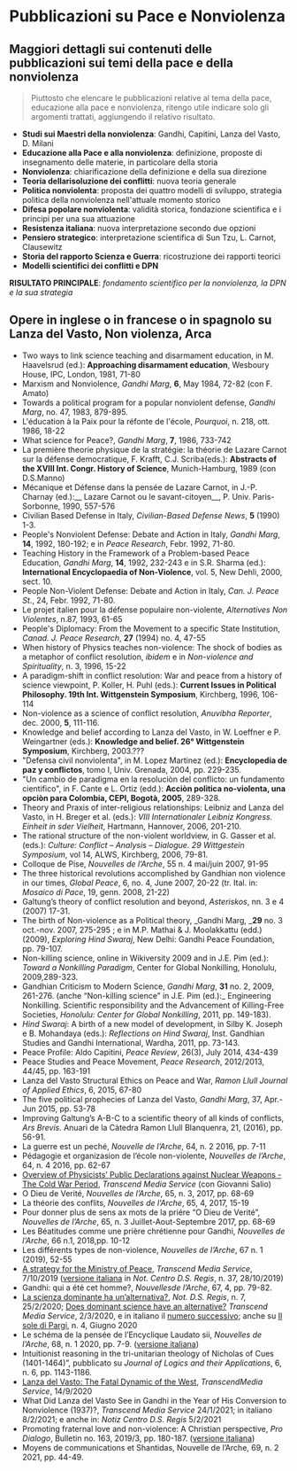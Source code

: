 # Pubblicazioni su Pace e Nonviolenza

## Maggiori dettagli sui contenuti delle pubblicazioni sui temi della pace e della nonviolenza

> Piuttosto che elencare le pubblicazioni relative al tema della pace, educazione alla pace e nonviolenza,
> ritengo utile indicare solo gli argomenti trattati, aggiungendo il relativo risultato.

* __Studi sui Maestri della nonviolenza__: Gandhi, Capitini, Lanza del Vasto, D. Milani
* __Educazione alla Pace e alla nonviolenza__: definizione, proposte di insegnamento delle materie, in particolare della storia
* __Nonviolenza__: chiarificazione della definizione e della sua direzione
* __Teoria dellarisoluzione dei conflitti__: nuova teoria generale
* __Politica nonviolenta__: proposta dei quattro modelli di sviluppo, strategia politica della nonviolenza nell'attuale momento storico
* __Difesa popolare nonviolenta__: validità storica, fondazione scientifica e i principi per una sua attuazione
* __Resistenza italiana__: nuova interpretazione secondo due opzioni
* __Pensiero strategico__: interpretazione scientifica di Sun Tzu, L. Carnot, Clausewitz
* __Storia del rapporto Scienza e Guerra__: ricostruzione dei rapporti teorici
* __Modelli scientifici dei conflitti e DPN__

__RISULTATO PRINCIPALE__: _fondamento scientifico per la nonviolenza, la DPN e la sua strategia_

## Opere in inglese o in francese o in spagnolo su Lanza del Vasto, Non violenza, Arca

* Two ways to link science teaching and disarmament education, in M. Haavelsrud (ed.): __Approaching disarmament education__, Wesboury House, IPC, London, 1981, 71-80
* Marxism and Nonviolence, _Gandhi Marg_, __6__, May 1984, 72-82 (con F. Amato)
* Towards a political program for a popular nonviolent defense, _Gandhi Marg_, no. 47, 1983, 879-895.
* L'éducation à la Paix pour la réfonte de l'école, _Pourquoi_, n. 218, ott. 1986, 18-22
* What science for Peace?, _Gandhi Marg_, __7__, 1986, 733-742
* La première theorie physique de la stratégie: la théorie de Lazare Carnot sur la défense democratique, F. Krafft, C.J. Scriba(eds.): __Abstracts of the XVIII Int. Congr. History of Science__, Munich-Hamburg, 1989 (con D.S.Manno)
* Mécanique et Défense dans la pensée de Lazare Carnot, in J.-P. Charnay (ed.):__ Lazare Carnot ou le savant-citoyen__, P. Univ. Paris-Sorbonne, 1990, 557-576
* Civilian Based Defense in Italy, _Civilian-Based Defense News_, __5__ (1990) 1-3.
* People's Nonviolent Defense: Debate and Action in Italy, _Gandhi Marg_, __14__, 1992, 180-192; e in _Peace Research_, Febr. 1992, 71-80.
* Teaching History in the Framework of a Problem-based Peace Education, _Gandhi Marg_, __14__, 1992, 232-243 e in S.R. Sharma (ed.): __International Encyclopaedia of Non-Violence__, vol. 5, New Dehli, 2000, sect.  10. 
* People Non-Violent Defense: Debate and Action in Italy, _Can. J. Peace St_., 24, Febr. 1992, 71-80.
* Le projet italien pour la défense populaire non-violente, _Alternatives Non Violentes_, n.87, 1993, 61-65
* People's Diplomacy: From the Movement to a specific State Institution, _Canad. J. Peace Research_, __27__ (1994) no. 4, 47-55
* When history of Physics teaches non-violence: The shock of bodies as a metaphor of conflict resolution, _ibidem_ e in _Non-violence and Spirituality_, n. 3, 1996, 15-22
* A paradigm-shift in conflict resolution: War and peace from a history of science viewpoint, P. Koller, H. Puhl (eds.): __Current Issues in Political Philosophy. 19th Int. Wittgenstein Symposium__, Kirchberg, 1996, 106-114
* Non-violence as a science of conflict resolution, _Anuvibha Reporter_, dec. 2000, __5__, 111-116.
* Knowledge and belief according to Lanza del Vasto, in W. Loeffner e P. Weingartner (eds.): __Knowledge and belief. 26° Wittgenstein Symposium__, Kirchberg, 2003.???
* "Defensa civil nonviolenta", in M. Lopez Martinez (ed.): __Encyclopedia de paz y conflictos__, tomo I, Univ. Grenada, 2004, pp. 229-235. 
* "Un cambio de paradigma en la resoluciòn del conflicto: un fundamento cientifico", in F. Cante e L. Ortiz (edd.): __Acciòn politica no-violenta, una opciòn para Colombia, CEPI, Bogotà, 2005__, 289-328.
* Theory and Praxis of inter-religious relationships: Leibniz and Lanza del Vasto, in H. Breger et al. (eds.): _VIII Internationaler Leibniz Kongress. Einheit in sder Vielheit_, Hartmann, Hannover, 2006, 201-210.
* The rational structure of the non-violent worldview, in G. Gasser et al. (eds.): _Culture: Conflict – Analysis – Dialogue. 29 Wittgestein Symposium_, vol 14, ALWS, Kirchberg, 2006, 79-81.  
* Colloque de Pise, _Nouvelles de l’Arche_, 55 n. 4 mai/juin 2007, 91-95
* The three historical revolutions accomplished by Gandhian non violence in our times, _Global Peace_, 6, no. 4, June 2007, 20-22 (tr. Ital. in: _Mosaico di Pace_, 19, genn. 2008, 21-22) 
* Galtung’s theory of conflict resolution and beyond, _Asteriskos_, nn. 3 e 4 (2007) 17-31.
* The birth of Non-violence as a Political theory, _Gandhi Marg, ___29__ no. 3 oct.-nov. 2007, 275-295 ; e in M.P. Mathai &amp; J. Moolakkattu (edd.) (2009), _Exploring Hind Swaraj_, New Delhi: Gandhi Peace Foundation, pp. 79-107.
* Non-killing science, online in Wikiversity 2009  and in J.E. Pim (ed.): _Toward a Nonkilling Paradigm_, Center for Global Nonkilling, Honolulu, 2009,289-323.
* Gandhian Criticism to Modern Science, _Gandhi Marg_, __31__ no. 2, 2009, 261-276. (anche “Non-killing science” in J.E. Pim (ed.):_ Engineering Nonkilling. Scientific responsibility and the Advancement of Killing-Free Societies, _Honolulu:_ _Center for Global Nonkilling_, 2011, pp. 149-183).
* _Hind Swaraj_: A birth of a new model of development, in Silby K. Joseph e B. Mohandaya (eds.): _Reflections on_ _Hind Swaraj_, Inst. Gandhian Studies and Gandhi International, Wardha, 2011, pp. 73-143. 
* Peace Profile: Aldo Capitini, _Peace Review_, 26(3), July 2014, 434-439
* Peace Studies and Peace Movement, _Peace Research_, 2012/2013, 44/45, pp. 163-191
* Lanza del Vasto Structural Ethics on Peace and War, _Ramon Llull Journal of Applied Ethics_, 6, 2015, 67-80 
* The five political prophecies of Lanza del Vasto, _Gandhi Marg_, 37, Apr.-Jun 2015, pp. 53-78
* Improving Galtung’s A-B-C to a scientific theory of all kinds of conflicts, _Ars Brevis._ Anuari de la Càtedra Ramon Llull Blanquenra, 21, (2016), pp. 56-91.
* La guerre est un peché, _Nouvelle de l’Arche_, 64, n. 2 2016, pp. 7-11
* Pédagogie et organizasion de l’école non-violente, _Nouvelles de l’Arche_, 64, n. 4 2016, pp. 62-67 
* [Overview of Physicists’ Public Declarations against Nuclear Weapons -The Cold War Period](https://www.transcend.org/tms/2016/02/overview-of-physicists-public-declarations-against-nuclear-weapons-the-cold-war-period/), _Transcend Media Service_ (con Giovanni Salio)
* O Dieu de Verité, _Nouvelles de l’Arche_, 65, n. 3, 2017, pp. 68-69
* La théorie des conflits, _Nouvelles de l’Arche_, 65, 4, 2017, 15-19
* Pour donner plus de sens ax mots de la priére “O Dieu de Verité”, _Nouvelles de l’Arche_, 65, n. 3 Juillet-Aout-Septembre 2017, pp. 68-69
* Les Béatitudes comme une prière chrétienne pour Gandhi, _Nouvelles de l’Arche_, 66 n.1, 2018,pp. 10-12 
* Les différents types de non-violence, _Nouvelles de l’Arche_, 67 n. 1 (2019), 52-55
* [A strategy for the Ministry of Peace](https://www.transcend.org/tms/2019/10/a-strategy-for-the-ministry-for-peace/), _Transcend Media Service_, 7/10/2019 ([versione italiana](http://serenoregis.wpengine.netdna-cdn.com/wp-content/uploads/2019/10/Una-strategia-per-il-Ministero-della-pace-Antonino-Drago.pdf) in _Not. Centro D.S. Regis_, n. 37, 28/10/2019)
* Gandhi: qui a été cet homme?, _Nouvellesde l’Arche_, 67, 4, pp. 79-82.
* [La scienza dominante ha un’alternativa?](http://serenoregis.org/2020/02/20/la-scienza-dominante-ha-unalternativa-antonino-drago/), _Not. D.S. Regis_, n. 7, 25/2/2020; [Does dominant science have an alternative?](https://www.transcend.org/tms/2020/03/does-dominant-science-have-an-alternative) _Transcend Media Service_, 2/3/2020, e in italiano il [numero successivo](https://www.transcend.org/tms/2020/03/italiano-la-scienza-dominante-ha-unalternativa/); anche su [Il sole di Pargi](https://solediparigi4.webnode.it/scienza-alternativa/), n. 4, Giugno 2020
* Le schéma de la pensée de l’Encyclique Laudato sii, _Nouvelles de l’Arche_, 68, n. 1 2020,  pp. 7-9. ([versione italiana](https://www.transcend.org/tms/2020/01/italiano-lo-schema-di-pensiero-della-laudato-sii-di-papa-francesco/))
* Intuitionist reasoning in the tri-unitarian theology of Nicholas of Cues (1401-1464)”, pubblicato su _Journal of Logics and their Applications_, 6, n. 6, pp. 1143-1186.
* [Lanza del Vasto: The Fatal Dynamic of the West](https://www.transcend.org/tms/2020/09/lanza-del-vasto-the-fatal-dynamic-of-the-west/), _TranscendMedia Service_, 14/9/2020
* What Did Lanza del Vasto See in Gandhi in the Year of His Conversion to Nonviolence (1937)?, _Transcend Media Service_ 24/1/2021; in italiano 8/2/2021; e anche in: _Notiz Centro D.S. Regis_ 5/2/2021
* Promoting fraternal love and non-violence: A Christian perspective, _Pro Dialogo_, Bulletin no. 163, 2019/3, pp. 180-187. ([versione italiana](https://serenoregis.org/2021/02/02/ma-che-cosa-ha-visto-shantidas-in-gandhi/))
* Moyens de communications et Shantidas, Nouvelle de l’Arche, 69, n. 2 2021, pp. 44-49.
